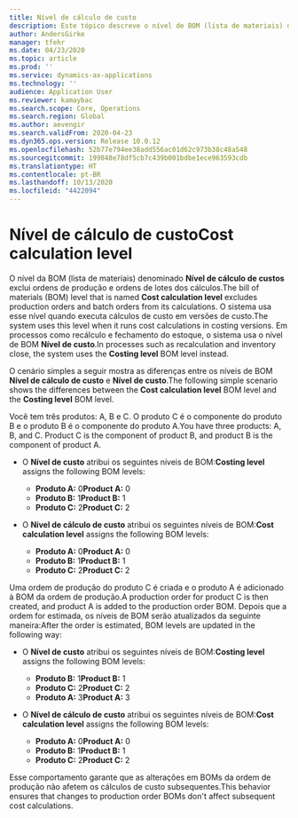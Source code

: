 ```yaml
---
title: Nível de cálculo de custo
description: Este tópico descreve o nível de BOM (lista de materiais) denominado Nível de cálculo de custos. Esse nível de BOM exclui as ordens de produção e de lotes dos cálculos.
author: AndersGirke
manager: tfehr
ms.date: 04/23/2020
ms.topic: article
ms.prod: ''
ms.service: dynamics-ax-applications
ms.technology: ''
audience: Application User
ms.reviewer: kamaybac
ms.search.scope: Core, Operations
ms.search.region: Global
ms.author: aevengir
ms.search.validFrom: 2020-04-23
ms.dyn365.ops.version: Release 10.0.12
ms.openlocfilehash: 52b77e794ee38add556ac01d62c973b38c48a548
ms.sourcegitcommit: 199848e78df5cb7c439b001bdbe1ece963593cdb
ms.translationtype: HT
ms.contentlocale: pt-BR
ms.lasthandoff: 10/13/2020
ms.locfileid: "4422094"
---
```

# <a name="cost-calculation-level"></a><span data-ttu-id="7d092-104">Nível de cálculo de custo</span><span class="sxs-lookup"><span data-stu-id="7d092-104">Cost calculation level</span></span>

<span data-ttu-id="7d092-105">O nível da BOM (lista de materiais) denominado **Nível de cálculo de custos** exclui ordens de produção e ordens de lotes dos cálculos.</span><span class="sxs-lookup"><span data-stu-id="7d092-105">The bill of materials (BOM) level that is named **Cost calculation level** excludes production orders and batch orders from its calculations.</span></span> <span data-ttu-id="7d092-106">O sistema usa esse nível quando executa cálculos de custo em versões de custo.</span><span class="sxs-lookup"><span data-stu-id="7d092-106">The system uses this level when it runs cost calculations in costing versions.</span></span> <span data-ttu-id="7d092-107">Em processos como recálculo e fechamento do estoque, o sistema usa o nível de BOM **Nível de custo**.</span><span class="sxs-lookup"><span data-stu-id="7d092-107">In processes such as recalculation and inventory close, the system uses the **Costing level** BOM level instead.</span></span>

<span data-ttu-id="7d092-108">O cenário simples a seguir mostra as diferenças entre os níveis de BOM **Nível de cálculo de custo** e **Nível de custo**.</span><span class="sxs-lookup"><span data-stu-id="7d092-108">The following simple scenario shows the differences between the **Cost calculation level** BOM level and the **Costing level** BOM level.</span></span>

<span data-ttu-id="7d092-109">Você tem três produtos: A, B e C. O produto C é o componente do produto B e o produto B é o componente do produto A.</span><span class="sxs-lookup"><span data-stu-id="7d092-109">You have three products: A, B, and C. Product C is the component of product B, and product B is the component of product A.</span></span>

- <span data-ttu-id="7d092-110">O **Nível de custo** atribui os seguintes níveis de BOM:</span><span class="sxs-lookup"><span data-stu-id="7d092-110">**Costing level** assigns the following BOM levels:</span></span>

    - <span data-ttu-id="7d092-111">**Produto A:** 0</span><span class="sxs-lookup"><span data-stu-id="7d092-111">**Product A:** 0</span></span>
    - <span data-ttu-id="7d092-112">**Produto B:** 1</span><span class="sxs-lookup"><span data-stu-id="7d092-112">**Product B:** 1</span></span>
    - <span data-ttu-id="7d092-113">**Produto C:** 2</span><span class="sxs-lookup"><span data-stu-id="7d092-113">**Product C:** 2</span></span>

- <span data-ttu-id="7d092-114">O **Nível de cálculo de custo** atribui os seguintes níveis de BOM:</span><span class="sxs-lookup"><span data-stu-id="7d092-114">**Cost calculation level** assigns the following BOM levels:</span></span>

    - <span data-ttu-id="7d092-115">**Produto A:** 0</span><span class="sxs-lookup"><span data-stu-id="7d092-115">**Product A:** 0</span></span>
    - <span data-ttu-id="7d092-116">**Produto B:** 1</span><span class="sxs-lookup"><span data-stu-id="7d092-116">**Product B:** 1</span></span>
    - <span data-ttu-id="7d092-117">**Produto C:** 2</span><span class="sxs-lookup"><span data-stu-id="7d092-117">**Product C:** 2</span></span>

<span data-ttu-id="7d092-118">Uma ordem de produção do produto C é criada e o produto A é adicionado à BOM da ordem de produção.</span><span class="sxs-lookup"><span data-stu-id="7d092-118">A production order for product C is then created, and product A is added to the production order BOM.</span></span> <span data-ttu-id="7d092-119">Depois que a ordem for estimada, os níveis de BOM serão atualizados da seguinte maneira:</span><span class="sxs-lookup"><span data-stu-id="7d092-119">After the order is estimated, BOM levels are updated in the following way:</span></span>

- <span data-ttu-id="7d092-120">O **Nível de custo** atribui os seguintes níveis de BOM:</span><span class="sxs-lookup"><span data-stu-id="7d092-120">**Costing level** assigns the following BOM levels:</span></span>

    - <span data-ttu-id="7d092-121">**Produto B:** 1</span><span class="sxs-lookup"><span data-stu-id="7d092-121">**Product B:** 1</span></span>
    - <span data-ttu-id="7d092-122">**Produto C:** 2</span><span class="sxs-lookup"><span data-stu-id="7d092-122">**Product C:** 2</span></span>
    - <span data-ttu-id="7d092-123">**Produto A:** 3</span><span class="sxs-lookup"><span data-stu-id="7d092-123">**Product A:** 3</span></span>

- <span data-ttu-id="7d092-124">O **Nível de cálculo de custo** atribui os seguintes níveis de BOM:</span><span class="sxs-lookup"><span data-stu-id="7d092-124">**Cost calculation level** assigns the following BOM levels:</span></span>

    - <span data-ttu-id="7d092-125">**Produto A:** 0</span><span class="sxs-lookup"><span data-stu-id="7d092-125">**Product A:** 0</span></span>
    - <span data-ttu-id="7d092-126">**Produto B:** 1</span><span class="sxs-lookup"><span data-stu-id="7d092-126">**Product B:** 1</span></span>
    - <span data-ttu-id="7d092-127">**Produto C:** 2</span><span class="sxs-lookup"><span data-stu-id="7d092-127">**Product C:** 2</span></span>

<span data-ttu-id="7d092-128">Esse comportamento garante que as alterações em BOMs da ordem de produção não afetem os cálculos de custo subsequentes.</span><span class="sxs-lookup"><span data-stu-id="7d092-128">This behavior ensures that changes to production order BOMs don't affect subsequent cost calculations.</span></span>

